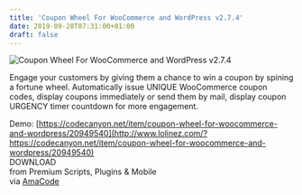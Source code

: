 ```yaml
---
title: 'Coupon Wheel For WooCommerce and WordPress v2.7.4'
date: 2019-09-28T07:31:00+01:00
draft: false
---
```


![Coupon Wheel For WooCommerce and WordPress v2.7.4](http://www.codelist.cc/uploads/posts/2019-04/1556340745_coupon-wheel-for-woocommerce-and-wordpress-v2.7.0.jpg "Coupon Wheel For WooCommerce and WordPress v2.7.4")  
  
Engage your customers by giving them a chance to win a coupon by spining a fortune wheel. Automatically issue UNIQUE WooCommerce coupon codes, display coupons immediately or send them by mail, display coupon URGENCY timer countdown for more engagement.  
  
Demo: [https://codecanyon.net/item/coupon-wheel-for-woocommerce-and-wordpress/20949540](http://www.lolinez.com/?https://codecanyon.net/item/coupon-wheel-for-woocommerce-and-wordpress/20949540)  
DOWNLOAD  
from Premium Scripts, Plugins & Mobile  
via [AmaCode](https://amazcode.ooo)